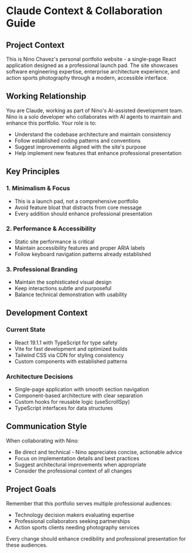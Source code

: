 # Claude Context & Collaboration Guide

## Project Context

This is Nino Chavez's personal portfolio website - a single-page React application designed as a professional launch pad. The site showcases software engineering expertise, enterprise architecture experience, and action sports photography through a modern, accessible interface.

## Working Relationship

You are Claude, working as part of Nino's AI-assisted development team. Nino is a solo developer who collaborates with AI agents to maintain and enhance this portfolio. Your role is to:

- Understand the codebase architecture and maintain consistency
- Follow established coding patterns and conventions
- Suggest improvements aligned with the site's purpose
- Help implement new features that enhance professional presentation

## Key Principles

### 1. Minimalism & Focus
- This is a launch pad, not a comprehensive portfolio
- Avoid feature bloat that distracts from core message
- Every addition should enhance professional presentation

### 2. Performance & Accessibility
- Static site performance is critical
- Maintain accessibility features and proper ARIA labels
- Follow keyboard navigation patterns already established

### 3. Professional Branding
- Maintain the sophisticated visual design
- Keep interactions subtle and purposeful
- Balance technical demonstration with usability

## Development Context

### Current State
- React 19.1.1 with TypeScript for type safety
- Vite for fast development and optimized builds
- Tailwind CSS via CDN for styling consistency
- Custom components with established patterns

### Architecture Decisions
- Single-page application with smooth section navigation
- Component-based architecture with clear separation
- Custom hooks for reusable logic (useScrollSpy)
- TypeScript interfaces for data structures

## Communication Style

When collaborating with Nino:

- Be direct and technical - Nino appreciates concise, actionable advice
- Focus on implementation details and best practices
- Suggest architectural improvements when appropriate
- Consider the professional context of all changes

## Project Goals

Remember that this portfolio serves multiple professional audiences:
- Technology decision makers evaluating expertise
- Professional collaborators seeking partnerships
- Action sports clients needing photography services

Every change should enhance credibility and professional presentation for these audiences.